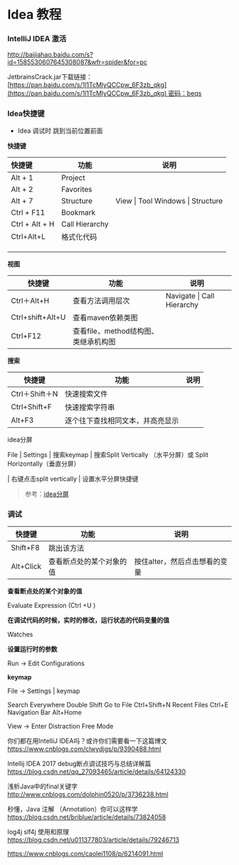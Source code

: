 # Idea 教程



### IntelliJ IDEA 激活

http://baijiahao.baidu.com/s?id=1585530607645308087&wfr=spider&for=pc

JetbrainsCrack.jar下载链接：[https://pan.baidu.com/s/1l1TcMlyQCCpw_6F3zb_qkg](https://pan.baidu.com/s/1l1TcMlyQCCpw_6F3zb_qkg) 密码：beqs



###  Idea快捷键

- Idea 调试时 跳到当前位置前面




**快捷键**

| 快捷键            | 功能             | 说明                                |
| :------------- | -------------- | --------------------------------- |
| Alt + 1        | Project        |                                   |
| Alt + 2        | Favorites      |                                   |
| Alt + 7        | Structure      | View \| Tool Windows \| Structure |
| Ctrl + F11     | Bookmark       |                                   |
| Ctrl + Alt + H | Call Hierarchy |                                   |
| Ctrl+Alt+L     | 格式化代码          |                                   |
|                |                |                                   |
|                |                |                                   |
|                |                |                                   |



**视图**

| 快捷键           | 功能                                 | 说明                       |
| ---------------- | ------------------------------------ | -------------------------- |
| Ctrl＋Alt+H      | 查看方法调用层次                     | Navigate \| Call Hierarchy |
| Ctrl+shift+Alt+U | 查看maven依赖类图                    |                            |
| Ctrl+F12         | 查看file，method结构图、类继承机构图 |                            |



**搜索** 

| 快捷键          | 功能               | 说明   |
| ------------ | ---------------- | ---- |
| Ctrl＋Shift＋N | 快速搜索文件           |      |
| Ctrl+Shift+F | 快速搜索字符串          |      |
| Alt+F3       | 逐个往下查找相同文本，并高亮显示 |      |

idea分屏

File | Settings | 搜索keymap | 搜索Split Vertically （水平分屏）或 Split Horizontally（垂直分屏）

| 右键点击split vertically | 设置水平分屏快捷键

> 参考：[idea分屏](https://blog.csdn.net/sinat_32034679/article/details/72621671)



### 调试
| 快捷键       | 功能           | 说明                |
| --------- | ------------ | ----------------- |
| Shift+F8  | 跳出该方法        |                   |
| Alt+Click | 查看断点处的某个对象的值 | 按住alter，然后点击想看的变量 |



**查看断点处的某个对象的值**

Evaluate Expression (Ctrl +U )

**在调试代码的时候，实时的修改，运行状态的代码变量的值**

Watches

**设置运行时的参数**

Run → Edit Configurations

**keymap**

File → Settings |  keymap



Search Everywhere 	Double Shift
Go to File 		        Ctrl+Shift+N
Recent Files 		         Ctrl+E
Navigation Bar 		Alt+Home





View → Enter Distraction Free Mode

你们都在用IntelliJ IDEA吗？或许你们需要看一下这篇博文
https://www.cnblogs.com/clwydjgs/p/9390488.html

Intellij IDEA 2017 debug断点调试技巧与总结详解篇
https://blog.csdn.net/qq_27093465/article/details/64124330

浅析Java中的final关键字
http://www.cnblogs.com/dolphin0520/p/3736238.html

秒懂，Java 注解 （Annotation）你可以这样学
https://blog.csdn.net/briblue/article/details/73824058

log4j slf4j 使用和原理
https://blog.csdn.net/u011377803/article/details/79246713


https://www.cnblogs.com/caolei1108/p/6214091.html





